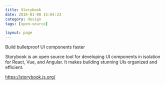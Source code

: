 ```yaml
---
title: Storybook
date: 2016-01-08 15:04:23
category: design
tags: [open-source]

layout: page
---
```


Build bulletproof UI components faster

Storybook is an open source tool for developing UI components in isolation for React, Vue, and Angular. It makes building stunning UIs organized and efficient.

https://storybook.js.org/

